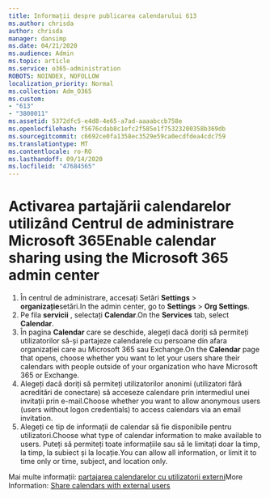```yaml
---
title: Informații despre publicarea calendarului 613
ms.author: chrisda
author: chrisda
manager: dansimp
ms.date: 04/21/2020
ms.audience: Admin
ms.topic: article
ms.service: o365-administration
ROBOTS: NOINDEX, NOFOLLOW
localization_priority: Normal
ms.collection: Adm_O365
ms.custom:
- "613"
- "3800011"
ms.assetid: 5372dfc5-e4d8-4e65-a7ad-aaaabccb758e
ms.openlocfilehash: f5676cdab8c1efc2f585e1f75323200358b369db
ms.sourcegitcommit: c6692ce0fa1358ec3529e59ca0ecdfdea4cdc759
ms.translationtype: MT
ms.contentlocale: ro-RO
ms.lasthandoff: 09/14/2020
ms.locfileid: "47684565"
---
```

# <a name="enable-calendar-sharing-using-the-microsoft-365-admin-center"></a><span data-ttu-id="b4953-102">Activarea partajării calendarelor utilizând Centrul de administrare Microsoft 365</span><span class="sxs-lookup"><span data-stu-id="b4953-102">Enable calendar sharing using the Microsoft 365 admin center</span></span>

1. <span data-ttu-id="b4953-103">În centrul de administrare, accesați Setări **Settings**   >   **organizație**setări.</span><span class="sxs-lookup"><span data-stu-id="b4953-103">In the admin center, go to  **Settings**  >  **Org Settings**.</span></span>
2. <span data-ttu-id="b4953-104">Pe fila  **servicii**  , selectați  **Calendar**.</span><span class="sxs-lookup"><span data-stu-id="b4953-104">On the  **Services**  tab, select  **Calendar**.</span></span>
3. <span data-ttu-id="b4953-105">În pagina  **Calendar**  care se deschide, alegeți dacă doriți să permiteți utilizatorilor să-și partajeze calendarele cu persoane din afara organizației care au Microsoft 365 sau Exchange.</span><span class="sxs-lookup"><span data-stu-id="b4953-105">On the  **Calendar**  page that opens, choose whether you want to let your users share their calendars with people outside of your organization who have Microsoft 365 or Exchange.</span></span>
4. <span data-ttu-id="b4953-106">Alegeți dacă doriți să permiteți utilizatorilor anonimi (utilizatori fără acreditări de conectare) să acceseze calendare prin intermediul unei invitații prin e-mail.</span><span class="sxs-lookup"><span data-stu-id="b4953-106">Choose whether you want to allow anonymous users (users without logon credentials) to access calendars via an email invitation.</span></span>
5. <span data-ttu-id="b4953-107">Alegeți ce tip de informații de calendar să fie disponibile pentru utilizatori.</span><span class="sxs-lookup"><span data-stu-id="b4953-107">Choose what type of calendar information to make available to users.</span></span> <span data-ttu-id="b4953-108">Puteți să permiteți toate informațiile sau să le limitați doar la timp, la timp, la subiect și la locație.</span><span class="sxs-lookup"><span data-stu-id="b4953-108">You can allow all information, or limit it to time only or time, subject, and location only.</span></span>

<span data-ttu-id="b4953-109">Mai multe informații: [partajarea calendarelor cu utilizatorii externi](https://docs.microsoft.com/microsoft-365/admin/manage/share-calendars-with-external-users)</span><span class="sxs-lookup"><span data-stu-id="b4953-109">More Information: [Share calendars with external users](https://docs.microsoft.com/microsoft-365/admin/manage/share-calendars-with-external-users)</span></span>

